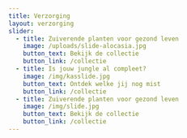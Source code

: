 ```yaml
---
title: Verzorging
layout: verzorging
slider:
  - title: Zuiverende planten voor gezond leven
    image: /uploads/slide-alocasia.jpg
    button_text: Bekijk de collectie
    button_link: /collectie
  - title: Is jouw jungle al compleet?
    image: /img/kasslide.jpg
    button_text: Ontdek welke jij nog mist
    button_link: /collectie
  - title: Zuiverende planten voor gezond leven
    image: /img/slide.jpg
    button_text: Bekijk de collectie
    button_link: /collectie
---
```



